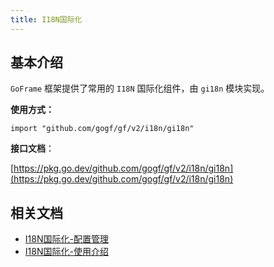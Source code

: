 ```yaml
---
title: I18N国际化
---
```


## 基本介绍

`GoFrame` 框架提供了常用的 `I18N` 国际化组件，由 `gi18n` 模块实现。

**使用方式：**

```
import "github.com/gogf/gf/v2/i18n/gi18n"
```

**接口文档**：

[https://pkg.go.dev/github.com/gogf/gf/v2/i18n/gi18n](https://pkg.go.dev/github.com/gogf/gf/v2/i18n/gi18n)

## 相关文档

- [I18N国际化-配置管理](/docs/核心组件/I18N国际化/I18N国际化-配置管理)
- [I18N国际化-使用介绍](/docs/核心组件/I18N国际化/I18N国际化-使用介绍)